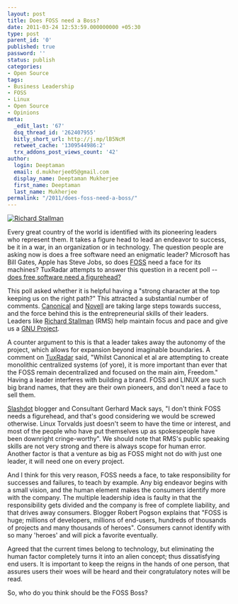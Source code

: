 ```yaml
---
layout: post
title: Does FOSS need a Boss?
date: 2011-03-24 12:53:59.000000000 +05:30
type: post
parent_id: '0'
published: true
password: ''
status: publish
categories:
- Open Source
tags:
- Business Leadership
- FOSS
- Linux
- Open Source
- Opinions
meta:
  _edit_last: '67'
  dsq_thread_id: '262407955'
  bitly_short_url: http://j.mp/lB5NcM
  retweet_cache: '1309544986:2'
  trx_addons_post_views_count: '42'
author:
  login: Deeptaman
  email: d.mukherjee05@gmail.com
  display_name: Deeptaman Mukherjee
  first_name: Deeptaman
  last_name: Mukherjee
permalink: "/2011/does-foss-need-a-boss/"
---
```

<p><a href="http://en.wikipedia.org/wiki/Richard_Stallman"><img src="{{ site.baseurl }}/assets/2011/03/richard-stallman.jpg" alt="Richard Stallman" /></a></p>
<p>Every great country of the world is identified with its pioneering leaders who represent them. It takes a figure head to lead an endeavor to success, be it in a war, in an organization or in technology. The question people are asking now is does a free software need an enigmatic leader? Microsoft has Bill Gates, Apple has Steve Jobs, so does <a href="http://en.wikipedia.org/wiki/FOSS">FOSS</a> need a face for its machines? TuxRadar attempts to answer this question in a recent poll -- <a href="http://www.tuxradar.com/content/open-ballot-does-free-software-need-figurehead">does free software need a figurehead?</a></p>
<p><!--more--></p>
<p>This poll asked whether it is helpful having a "strong character at the top keeping us on the right path?" This attracted a substantial number of comments. <a href="http://www.canonical.com/">Canonical</a> and <a href="http://www.novell.com/">Novell</a> are taking large steps towards success, and the force behind this is the entrepreneurial skills of their leaders. Leaders like <a href="http://en.wikipedia.org/wiki/Richard_Stallman">Richard Stallman</a> (RMS) help maintain focus and pace and give us a <a href="http://www.gnu.org/gnu/thegnuproject.html">GNU Project</a>. </p>
<p>A counter argument to this is that a leader takes away the autonomy of the project, which allows for expansion beyond imaginable boundaries. A comment on <a href="http://www.tuxradar.com/">TuxRadar</a> said, "Whilst Canonical et al are attempting to create monolithic centralized systems (of yore), it is more important than ever that the FOSS remain decentralized and focused on the main aim, Freedom." Having a leader interferes with building a brand. FOSS and LINUX are such big brand names, that they are their own pioneers, and don't need a face to sell them. </p>
<p><a href="http://slashdot.org/">Slashdot</a> blogger and Consultant Gerhard Mack says, "I don't think FOSS needs a figurehead, and that's good considering we would be screwed otherwise. Linux Torvalds just doesn't seem to have the time or interest, and most of the people who have put themselves up as spokespeople have been downright cringe-worthy". We should note that RMS's public speaking skills are not very strong and there is always scope for human error. Another factor is that a venture as big as FOSS might not do with just one leader, it will need one on every project. </p>
<p>And I think for this very reason, FOSS needs a face, to take responsibility for successes and failures, to teach by example. Any big endeavor begins with a small vision, and the human element makes the consumers identify more with the company. The multiple leadership idea is faulty in that the responsibility gets divided and the company is free of complete liability, and that drives away consumers. Blogger Robert Pogson explains that "FOSS is huge; millions of developers, millions of end-users, hundreds of thousands of projects and many thousands of heroes". Consumers cannot identify with so many 'heroes' and will pick a favorite eventually. </p>
<p>Agreed that the current times belong to technology, but eliminating the human factor completely turns it into an alien concept; thus dissatisfying end users. It is important to keep the reigns in the hands of one person, that assures users their woes will be heard and their congratulatory notes will be read. </p>
<p>So, who do you think should be the FOSS Boss?</p>
